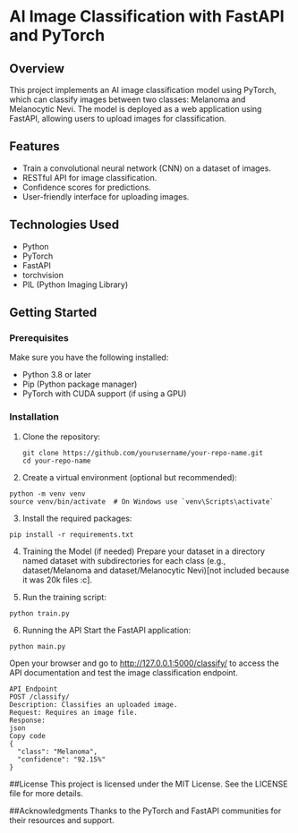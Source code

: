 # AI Image Classification with FastAPI and PyTorch

## Overview
This project implements an AI image classification model using PyTorch, which can classify images between two classes: Melanoma and Melanocytic Nevi. The model is deployed as a web application using FastAPI, allowing users to upload images for classification.

## Features
- Train a convolutional neural network (CNN) on a dataset of images.
- RESTful API for image classification.
- Confidence scores for predictions.
- User-friendly interface for uploading images.

## Technologies Used
- Python
- PyTorch
- FastAPI
- torchvision
- PIL (Python Imaging Library)

## Getting Started

### Prerequisites
Make sure you have the following installed:
- Python 3.8 or later
- Pip (Python package manager)
- PyTorch with CUDA support (if using a GPU)

### Installation
1. Clone the repository:
   ```
   git clone https://github.com/yourusername/your-repo-name.git
   cd your-repo-name
   ```
2. Create a virtual environment (optional but recommended):
```
python -m venv venv
source venv/bin/activate  # On Windows use `venv\Scripts\activate`
```
3. Install the required packages:
```
pip install -r requirements.txt
```
4. Training the Model (if needed)
Prepare your dataset in a directory named dataset with subdirectories for each class (e.g., dataset/Melanoma and dataset/Melanocytic Nevi)[not included because it was 20k files :c].

5. Run the training script:
```
python train.py
```
6. Running the API
Start the FastAPI application:
```
python main.py
```
Open your browser and go to http://127.0.0.1:5000/classify/ to access the API documentation and test the image classification endpoint.
```
API Endpoint
POST /classify/
Description: Classifies an uploaded image.
Request: Requires an image file.
Response:
json
Copy code
{
  "class": "Melanoma",
  "confidence": "92.15%"
}
```
##License
This project is licensed under the MIT License. See the LICENSE file for more details.

##Acknowledgments
Thanks to the PyTorch and FastAPI communities for their resources and support.
